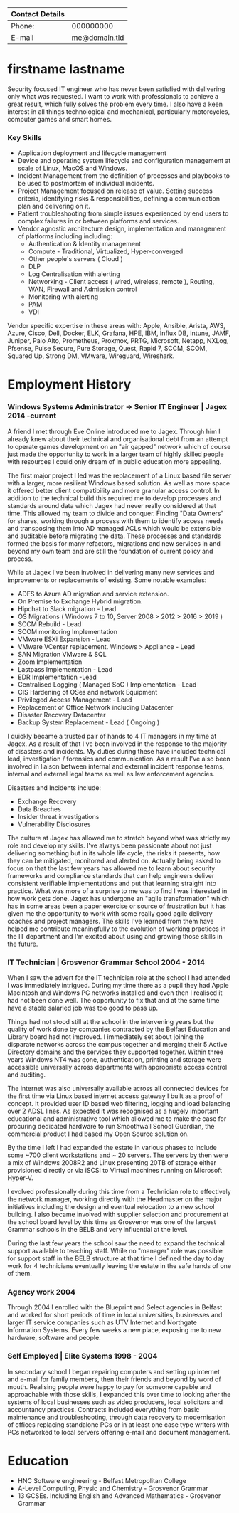 | Contact Details | |
| --- | -------- |
| Phone: | 000000000 |
| E-mail | me@domain.tld |

# firstname lastname
Security focused IT engineer who has never been satisfied with delivering only what was requested. I want to work with professionals to achieve a great result, which fully solves the problem every time. I also have a keen interest in all things technological and mechanical, particularly motorcycles, computer games and smart homes.

### Key Skills
- Application deployment and lifecycle management
- Device and operating system lifecycle and configuration management at scale of Linux, MacOS and Windows.
- Incident Management from the definition of processes and playbooks to be used to postmortem of individual incidents.
- Project Management focused on release of value. Setting success criteria, identifying risks & responsibilities, defining a communication plan and delivering on it. 
- Patient troubleshooting from simple issues experienced by end users to complex failures in or between platforms and services. 
- Vendor agnostic architecture design, implementation and management of platforms including including:
	- Authentication & Identity management
	- Compute - Traditional, Virtualized, Hyper-converged
	- Other people's servers ( Cloud )
	- DLP
	- Log Centralisation with alerting
	- Networking - Client  access ( wired, wireless, remote ), Routing, WAN, Firewall and Admission control
	- Monitoring with alerting
	- PAM
	- VDI

Vendor specific expertise in these areas with: Apple, Ansible, Arista, AWS, Azure, Cisco, Dell, Docker, ELK, Grafana, HPE, IBM, Influx DB, Intune, JAMF, Juniper, Palo Alto, Prometheus, Proxmox, PRTG, Microsoft, Netapp, NXLog, Pfsense, Pulse Secure, Pure Storage, Quest, Rapid 7, SCCM, SCOM, Squared Up, Strong DM, VMware, Wireguard, Wireshark.

# Employment History

### Windows Systems Administrator -> Senior IT Engineer | Jagex 2014 -current

A friend I met through Eve Online introduced me to Jagex. Through him I already knew about their technical and organisational debt from an attempt to operate games development on an "air gapped" network which of course just made the opportunity to work in a larger team of highly skilled people with resources I could only dream of in public education more appealing.

The first major project I led was the replacement of a Linux based file server with a larger, more resilient Windows based solution. As well as more space it offered better client compatibility and more granular access control. In addition to the technical build this required me to develop processes and standards around data which Jagex had never really considered at that time. This allowed my team to divide and conquer. Finding "Data Owners" for shares, working through a process with them to identify access needs and transposing them into AD managed ACLs which would be extensible and auditable before migrating the data. These processes and standards formed the basis for many refactors, migrations and new services in and beyond my own team and are still the foundation of current policy and process.

While at Jagex I've been involved in delivering many new services and improvements or replacements of existing. Some notable examples: 
- ADFS to Azure AD migration and service extension.
- On Premise to Exchange Hybrid migration.
- Hipchat to Slack migration - Lead
- OS Migrations ( Windows 7 to 10, Server 2008 > 2012 > 2016 > 2019 )
- SCCM Rebuild - Lead
- SCOM monitoring Implementation
- VMware ESXi Expansion - Lead
- VMware VCenter replacement. Windows > Appliance - Lead
- SAN Migration VMware & SQL
- Zoom Implementation
- Lastpass Implementation - Lead
- EDR Implementation -Lead
- Centralised Logging ( Managed SoC ) Implementation - Lead
- CIS Hardening of OSes and network Equipment
- Privileged Access Management - Lead
- Replacement of Office Network including Datacenter
- Disaster Recovery Datacenter
- Backup System Replacement - Lead ( Ongoing )

I quickly became a trusted pair of hands to 4 IT managers in my time at Jagex. As a result of that I've been involved in the response to the majority of disasters and incidents. My duties during these have included technical lead, investigation / forensics and communication. As a result I've also been involved in liaison between internal and external incident response teams, internal and external legal teams as well as law enforcement agencies. 

Disasters and Incidents include:
- Exchange Recovery
- Data Breaches
- Insider threat investigations
- Vulnerability Disclosures

The culture at Jagex has allowed me to stretch beyond what was strictly my role and develop my skills. I've always been passionate about not just delivering something but in its whole life cycle, the risks it presents, how they can be mitigated, monitored and alerted on. Actually being asked to focus on that the last few years has allowed me to learn about security frameworks and compliance standards that can help engineers deliver consistent verifiable implementations and put that learning straight into practice.
What was more of a surprise to me was to find I was interested in how work gets done. Jagex has undergone an "agile transformation" which has in some areas been a paper exercise or source of frustration but it has given me the opportunity to work with some really good agile delivery coaches and project managers. The skills I've learned from them have helped me contribute meaningfully to the evolution of working practices in the IT department and I'm excited about using and growing those skills  in the future. 

### IT Technician | Grosvenor Grammar School 2004 - 2014

When I saw the advert for the IT technician role at the school I had attended I was immediately intrigued. During my time there as a pupil they had Apple Macintosh and Windows PC networks installed and even then I realised it had not been done well. The opportunity to fix that and at the same time have a stable salaried job was too good to pass up.

Things had not stood still at the school in the intervening years but the quality of work done by companies contracted by the Belfast Education and Library board had not improved.  I immediately set about joining the disparate networks across the campus together and merging their 5 Active Directory domains and the services they supported together. Within three years Windows NT4 was gone, authentication, printing and storage were accessible universally across departments with appropriate access control and auditing.

The internet was also universally available across all connected devices for the first time via Linux based internet access gateway I built as a proof of concept. It provided user ID based web filtering, logging and load balancing over 2 ADSL lines. As expected it was recognised as a hugely important educational and administrative tool which allowed me to make the case for procuring dedicated hardware to run Smoothwall School Guardian, the commercial product I had based my Open Source solution on.

By the time I left I had expanded the estate in various phases to include some ~700 client workstations and ~ 20 servers. The servers by then were a mix of Windows 2008R2 and Linux presenting 20TB of storage either provisioned directly or via iSCSI to Virtual machines running on Microsoft Hyper-V.

I evolved professionally during this time from a Technician role to effectively the network manager, working directly with the Headmaster on the major initiatives including the design and eventual relocation to a new school building. I also became involved with supplier selection and procurement at the school board level by this time as Grosvenor was one of the largest Grammar schools in the BELB and very influential at the level.

During the last few years the school saw the need to expand the technical support available to teaching staff. While no "manager" role was possible for support staff in the BELB structure at that time I defined the day to day work for 4 technicians eventually leaving the estate in the safe hands of one of them.

### Agency work 2004

Through 2004 I enrolled with the Blueprint and Select agencies in Belfast and worked for short periods of time in local universities, businesses and larger IT service companies such as UTV Internet and Northgate Information Systems. Every few weeks a new place, exposing me to new hardware, software and people. 

### Self Employed | Elite Systems 1998 - 2004
In secondary school I began repairing computers and setting up internet and e-mail for family members, then their friends and beyond by word of mouth. Realising people were happy to pay for  someone capable and approachable with those skills, I expanded this over time to looking after the systems of local businesses such as video producers, local solicitors and accountancy practices. Contracts included everything from basic maintenance and troubleshooting, through data recovery to modernisation of offices replacing standalone PCs or in at least one case type writers with PCs networked to local servers offering e-mail and document management. 



# Education
- HNC Software engineering - Belfast Metropolitan College
- A-Level Computing, Physic and Chemistry - Grosvenor Grammar
- 13 GCSEs. Including English and Advanced Mathematics - Grosvenor Grammar
